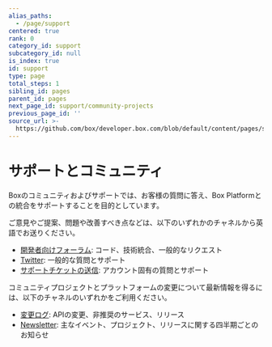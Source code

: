 ```yaml
---
alias_paths:
  - /page/support
centered: true
rank: 0
category_id: support
subcategory_id: null
is_index: true
id: support
type: page
total_steps: 1
sibling_id: pages
parent_id: pages
next_page_id: support/community-projects
previous_page_id: ''
source_url: >-
  https://github.com/box/developer.box.com/blob/default/content/pages/support/index.md
---
```

# サポートとコミュニティ

Boxのコミュニティおよびサポートでは、お客様の質問に答え、Box Platformとの統合をサポートすることを目的としています。

ご意見やご提案、問題や改善すべき点などは、以下のいずれかのチャネルから英語でお送りください。

* [開発者向けフォーラム][forum]: コード、技術統合、一般的なリクエスト
* [Twitter][twitter]: 一般的な質問とサポート
* [サポートチケットの送信][support]: アカウント固有の質問とサポート

コミュニティプロジェクトとプラットフォームの変更について最新情報を得るには、以下のチャネルのいずれかをご利用ください。

* [変更ログ](page://changelog): APIの変更、非推奨のサービス、リリース
* [Newsletter](page://newsletter): 主なイベント、プロジェクト、リリースに関する四半期ごとのお知らせ

<!-- i18n-enable localize-links -->

[forum]: https://community.box.com/t5/Developer-Forum/bd-p/DeveloperForum

[twitter]: https://twitter.com/BoxPlatform

[support]: https://support.box.com/hc/requests/new

<!-- i18n-disable localize-links -->
